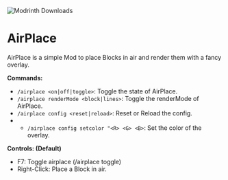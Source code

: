 ![Modrinth Downloads](https://img.shields.io/modrinth/dt/airplace)

# AirPlace
AirPlace is a simple Mod to place Blocks in air and render them with a fancy overlay.

**Commands:**
- `/airplace <on|off|toggle>`: Toggle the state of AirPlace.
- `/airplace renderMode <block|lines>`: Toggle the renderMode of AirPlace.
- `/airplace config <reset|reload>`: Reset or Reload the config.
- - `/airplace config setcolor "<R> <G> <B>`: Set the color of the overlay.

**Controls: (Default)**
- F7: Toggle airplace (/airplace toggle)
- Right-Click: Place a Block in air.
